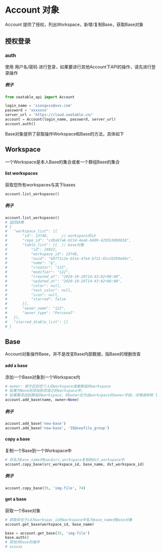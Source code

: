 # Account 对象

Account 提供了授权，列出Workspace，新增/复制Base，获取Base对象

## 授权登录

### auth

使用 用户名/密码 进行登录，如果要进行其他Account下API的操作，请先进行登录操作

##### 例子

```python
from seatable_api import Account

login_name = 'xiongxxx@xxx.com'
password = 'xxxxxxx'
server_url = 'https://cloud.seatable.cn/'
account = Account(login_name, password, server_url)
account.auth()
```

Base对象提供了获取操作Workspace和Base的方法，具体如下

## Workspace

一个Workspace是本人Base的集合或者一个群组Base的集合

#### list workspaces

获取您所有workspaces与其下bases

```python
account.list_workspaces()
```

##### 例子

```python
account.list_workspaces()
# 返回结果
# {
# 	"workspace_list": [{
# 		"id": 13740,      // workspace的id
# 		"repo_id": "cd9a97a6-9214-4eeb-b609-4295530b9018",
# 		"table_list": [{  // base对象
# 			"id": 24022,
# 			"workspace_id": 13740,
# 			"uuid": "69771c2e-b51e-4fe4-b721-01cd1950e68c",
# 			"name": "q",
# 			"creator": "122",
# 			"modifier": "122",
# 			"created_at": "2020-10-26T14:43:02+08:00",
# 			"updated_at": "2020-10-26T14:43:02+08:00",
# 			"color": null,
# 			"text_color": null,
# 			"icon": null,
# 			"starred": false
# 		}],
# 		"owner_name": "122",
# 		"owner_type": "Personal"
# 	}],
# 	"starred_dtable_list": []
# }
```

## Base

Account对象操作Base，并不是改变Base内部数据，指Base的增删改查

#### add a base

添加一个Base对象到一个Workspace内

```python
# owner: 用于区别您个人的workspace或者群组的workspace
# 如果为None则添加到您自己的workspace中，
# 如果要添加到群组的workspace，则owner应为该workspace的owner字段，详情请参照 list workspaces 返回结果
account.add_base(name, owner=None)
```

##### 例子

```python
account.add_base('new-base')
account.add_base('new-base', '35@seafile_group')
```

#### copy a base

复制一个Base到一个Workspace中

```python
# 将名为base_name的bae从src_workspace复制到dst_workspace中
account.copy_base(src_workspace_id, base_name, dst_workspace_id)
```

##### 例子

```python
account.copy_base(35, 'img-file', 74)
```

#### get a base

获取一个Base对象

```python
# 获取存在于id为workspac_id的workspace中名为base_name的Base对象
account.get_base(workspace_id, base_name)
```

```python
base = account.get_base(35, 'img-file')
base.auth()
# 其他对base的操作
# xxxxxx
```
